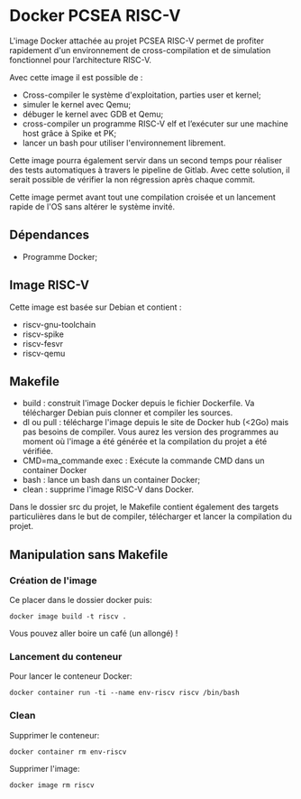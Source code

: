 # Docker PCSEA RISC-V

L'image Docker attachée au projet PCSEA RISC-V permet de profiter
rapidement d'un environnement de cross-compilation  et de simulation fonctionnel pour
l’architecture RISC-V.

Avec cette image il est possible de :

* Cross-compiler le système d'exploitation, parties user et kernel;
* simuler le kernel avec Qemu;
* débuger le kernel avec GDB et Qemu;
* cross-compiler un programme RISC-V elf et l’exécuter sur une machine
host grâce à Spike et PK;
* lancer un bash pour utiliser l'environnement librement.


Cette image pourra également servir dans un second temps pour réaliser des
tests automatiques à travers le pipeline de Gitlab. Avec cette solution,
il serait possible de vérifier la non régression après chaque commit.

Cette image permet avant tout une compilation croisée et un lancement
rapide de l'OS sans altérer le système invité.

## Dépendances

* Programme Docker;

## Image RISC-V

Cette image est basée sur Debian et contient :

* riscv-gnu-toolchain
* riscv-spike
* riscv-fesvr
* riscv-qemu

## Makefile

* build : construit l'image Docker depuis le fichier Dockerfile. Va
télécharger Debian puis clonner et compiler les sources.
* dl ou pull : télécharge l'image depuis le site de Docker hub (<2Go)
mais pas besoins de compiler. Vous aurez les version des programmes au
moment où l'image a été générée et la compilation du projet a été vérifiée.
* CMD=ma_commande exec : Exécute la commande CMD dans un container Docker
* bash : lance un bash dans un container Docker;
* clean : supprime l'image RISC-V dans Docker.

Dans le dossier src du projet, le Makefile contient également des
targets particulières dans le but de compiler, télécharger et lancer la
compilation du projet.

## Manipulation sans Makefile

### Création de l'image

Ce placer dans le dossier docker puis:

    docker image build -t riscv .

Vous pouvez aller boire un café (un allongé) !

### Lancement du conteneur

Pour lancer le conteneur Docker:

    docker container run -ti --name env-riscv riscv /bin/bash


### Clean

Supprimer le conteneur:

    docker container rm env-riscv

Supprimer l'image:

    docker image rm riscv

